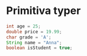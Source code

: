 # Primitiva typer

```java
int age = 25;
double price = 19.99;
char grade = 'A';
String name = "Anna";
boolean isStudent = true;
```

